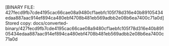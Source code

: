 [BINARY FILE: 427fecd9fb7cde4195cac66cae08a9480cf1aebfc105f78d316e40b89105434edaa887aac914ef894ca480ebf4708b481eb569adbb2e08b6ea7400c71a0d]
Stored copy: docs/converted-binary/427fecd9fb7cde4195cac66cae08a9480cf1aebfc105f78d316e40b89105434edaa887aac914ef894ca480ebf4708b481eb569adbb2e08b6ea7400c71a0d
